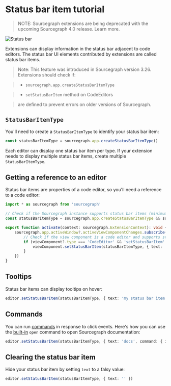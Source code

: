 # Status bar item tutorial

> NOTE: Sourcegraph extensions are being deprecated with the upcoming Sourcegraph 4.0 release. Learn more.

![Status bar](img/status-bar.png)

Extensions can display information in the status bar adjacent to code editors. The status bar UI elements contributed by extensions are called status bar items.

> Note: This feature was introduced in Sourcegraph version 3.26. 
> Extensions should check if:

>   - `sourcegraph.app.createStatusBarItemType`

>   - `setStatusBarItem` method on CodeEditors

> are defined to prevent errors on older versions of Sourcegraph. 


## `StatusBarItemType`

You'll need to create a `StatusBarItemType` to identify your status bar item: 

```ts
const statusBarItemType = sourcegraph.app.createStatusBarItemType()
```

Each editor can display one status bar item per type. If your extension needs to display multiple status bar items, create multiple `StatusBarItemType`.

## Getting a reference to an editor

Status bar items are properties of a code editor, so you'll need a reference to a code editor: 

```ts
import * as sourcegraph from 'sourcegraph'

// Check if the Sourcegraph instance supports status bar items (minimum Sourcegraph version 3.26)
const statusBarItemType = sourcegraph.app.createStatusBarItemType && sourcegraph.app.createStatusBarItemType()

export function activate(context: sourcegraph.ExtensionContext): void {
    sourcegraph.app.activeWindow?.activeViewComponentChanges.subscribe(viewComponent => {
        // Check if the view component is a code editor and supports status bar items.
        if (viewComponent?.type === 'CodeEditor' && 'setStatusBarItem' in viewComponent) {
            viewComponent.setStatusBarItem(statusBarItemType, { text: 'my status bar item' })
        }
    })
}
```

## Tooltips

Status bar items can display tooltips on hover:

```ts
editor.setStatusBarItem(statusBarItemType, { text: 'my status bar item', tooltip: 'my tooltip' })
```

## Commands

You can run [commands](https://unpkg.com/sourcegraph@25.2.0/dist/docs/modules/_sourcegraph_.commands.html) in response to click events. Here's how you can use the [built-in](http://docs.sourcegraph.com/extensions/authoring/builtin_commands#builtin-sourcegraph-extension-commands) `open` command to open Sourcegraph documentation:

```ts
editor.setStatusBarItem(statusBarItemType, { text: 'docs', command: { id: 'open', args: ['https://docs.sourcegraph.com'] } })
```

## Clearing the status bar item

Hide your status bar item by setting `text` to a falsy value:

```ts
editor.setStatusBarItem(statusBarItemType, { text: '' })
```
